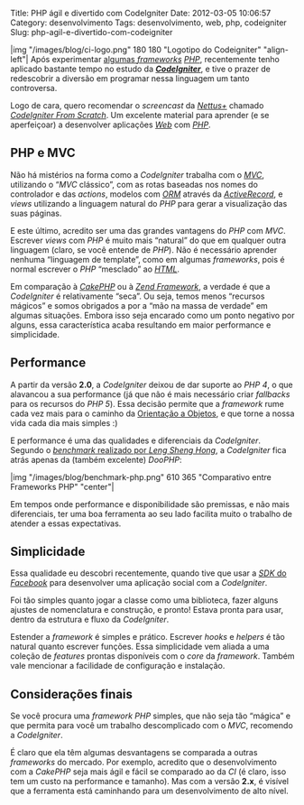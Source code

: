 Title: PHP ágil e divertido com CodeIgniter
Date: 2012-03-05 10:06:57
Category: desenvolvimento
Tags: desenvolvimento, web, php, codeigniter
Slug: php-agil-e-divertido-com-codeigniter


|img "/images/blog/ci-logo.png" 180 180 "Logotipo do Codeigniter" "align-left"|
Após experimentar [algumas *frameworks*][] [*PHP*][], recentemente tenho
aplicado bastante tempo no estudo da [***CodeIgniter***][], e tive o prazer de
redescobrir a diversão em programar nessa linguagem um tanto controversa.

Logo de cara, quero recomendar o *screencast* da [*Nettus+*][] chamado
[*CodeIgniter From Scratch*][]. Um excelente material para aprender (e
se aperfeiçoar) a desenvolver aplicações [*Web*][] com [*PHP*][].

<!-- PELICAN_END_SUMMARY -->


PHP e MVC
---------

Não há mistérios na forma como a *CodeIgniter* trabalha com o [*MVC*][],
utilizando o “*MVC* clássico”, com as rotas baseadas nos nomes do
controlador e das *actions*, modelos com [*ORM*][] através da
[*ActiveRecord*][], e *views* utilizando a linguagem natural do *PHP*
para gerar a visualização das suas páginas.

E este último, acredito ser uma das grandes vantagens do *PHP* com
*MVC*. Escrever *views* com *PHP* é muito mais “natural” do que em
qualquer outra linguagem (claro, se você entende de *PHP*). Não é
necessário aprender nenhuma “linguagem de template”, como em algumas
*frameworks*, pois é normal escrever o *PHP* “mesclado” ao [*HTML*][].

Em comparação à [*CakePHP*][] ou à [*Zend Framework*][], a verdade é que
a *CodeIgniter* é relativamente “seca”. Ou seja, temos menos “recursos
mágicos” e somos obrigados a por a “mão na massa de verdade” em algumas
situações. Embora isso seja encarado como um ponto negativo por alguns,
essa característica acaba resultando em maior performance e
simplicidade.


Performance
-----------

A partir da versão **2.0**, a *CodeIgniter* deixou de dar suporte ao
*PHP 4*, o que alavancou a sua performance (já que não é mais necessário criar
*fallbacks* para os recursos do *PHP 5*). Essa decisão permite que a
*framework* rume cada vez mais para o caminho da [Orientação a Objetos][],
e que torne a nossa vida cada dia mais simples :)

E performance é uma das qualidades e diferenciais da *CodeIgniter*.
Segundo o [*benchmark* realizado por *Leng Sheng Hong*][], a
*CodeIgniter* fica atrás apenas da (também excelente) *DooPHP*:

|img "/images/blog/benchmark-php.png" 610 365 "Comparativo entre Frameworks PHP" "center"|

Em tempos onde performance e disponibilidade são premissas, e não mais
diferenciais, ter uma boa ferramenta ao seu lado facilita muito o
trabalho de atender a essas expectativas.


Simplicidade
------------

Essa qualidade eu descobri recentemente, quando tive que usar a
[*SDK* do *Facebook*][] para desenvolver uma aplicação social com a
*CodeIgniter*.

Foi tão simples quanto jogar a classe como uma biblioteca, fazer alguns
ajustes de nomenclatura e construção, e pronto! Estava pronta para usar,
dentro da estrutura e fluxo da *CodeIgniter*.

Estender a *framework* é simples e prático. Escrever *hooks* e *helpers*
é tão natural quanto escrever funções. Essa simplicidade vem aliada a
uma coleção de *features* prontas disponíveis com o *core* da
*framework*. Também vale mencionar a facilidade de configuração e
instalação.


Considerações finais
--------------------

Se você procura uma *framework PHP* simples, que não seja tão “mágica” e
que permita para você um trabalho descomplicado com o *MVC*, recomendo a
*CodeIgniter*.

É claro que ela têm algumas desvantagens se comparada a outras
*frameworks* do mercado. Por exemplo, acredito que o desenvolvimento com
a *CakePHP* seja mais ágil e fácil se comparado ao da *CI* (é claro,
isso tem um custo na performance e tamanho). Mas com a versão **2.x**, é
visível que a ferramenta está caminhando para um desenvolvimento de alto
nível.


  [algumas *frameworks*]: {filename}agilidade-em-php-conhecendo-algumas-frameworks-parte-1.md
    "Agilidade em PHP: Conhecendo algumas frameworks – Parte 1"
  [*PHP*]: {tag}php 
    "Leia mais sobre PHP"
  [***CodeIgniter***]: http://codeigniter.com/
    "CodeIgniter: Open source PHP web application framework"
  [*Nettus+*]: http://net.tutsplus.com/
    "Web development tutorials, from beginner to advanced"
  [*CodeIgniter From Scratch*]: http://net.tutsplus.com/sessions/codeigniter-from-scratch/
    "Confira a série de screencasts sobre desenvolvimento com PHP e CodeIgniter"
  [*Web*]: {tag}web
    "Leia mais sobre Web"
  [*MVC*]: http://pt.wikipedia.org/wiki/MVC
    "Leia mais sobre Model-View-Controller"
  [*ORM*]: http://pt.wikipedia.org/wiki/Mapeamento_objeto-relacional
    "Leia mais sobre Mapeamento Objeto-Relacional"
  [*ActiveRecord*]: http://www.phpactiverecord.org/
    "Faça ORM em PHP com a ActiveRecord"
  [*HTML*]: {tag}html5
    "Leia mais sobre HTML"
  [*CakePHP*]: http://cakephp.org/ "Conheça a CakePHP"
  [*Zend Framework*]: http://framework.zend.com/
    "Conheça a poderosa Zend"
  [Orientação a Objetos]: {tag}oop
    "Leia mais sobre OOP"
  [*benchmark* realizado por *Leng Sheng Hong*]: https://github.com/darkredz/Web-Framework-Benchmark/blob/master/benchmark.png
    "Veja o repositório no GitHub do benchmark"
  [*SDK* do *Facebook*]: https://github.com/facebook/php-sdk
    "Conheça a SDK-PHP do Facebook, no GitHub"
